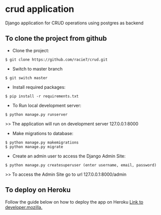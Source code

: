 # crud application
Django application for CRUD operations using postgres as backend

## To clone the project from github
* Clone the project:
```
$ git clone https://github.com/racie7/crud.git
```
* Switch to master branch
```
$ git switch master
```
* Install required packages:
```
$ pip install -r requirements.txt
```

* To Run local development  server:
```
$ python manage.py runserver
```
<p>>> The application will run on development server 127.0.0.1:8000</p>

* Make migrations to database:
```
$ python manage.py makemigrations
$ python manage.py migrate
```

* Create an admin user to access the Django Admin Site:
```
$ python manage.py createsuperuser (enter username, email, password)
```
<p>>> To access the Admin Site go to url 127.0.0.1:8000/admin</p>

## To deploy on Heroku
Follow the guide below on how to deploy the app on Heroku
[Link to developer.mozilla.](https://developer.mozilla.org/en-US/docs/Learn/Server-side/Django/Deployment)

